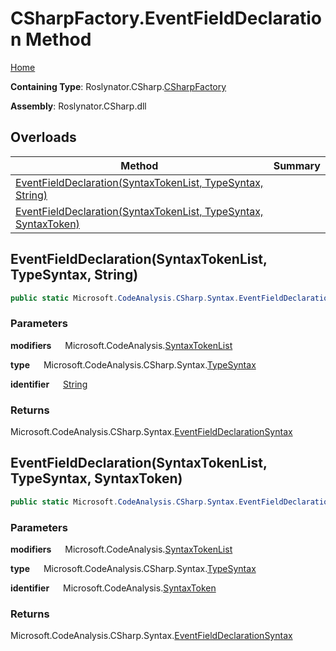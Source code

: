 # CSharpFactory\.EventFieldDeclaration Method

[Home](../../../../README.md)

**Containing Type**: Roslynator\.CSharp\.[CSharpFactory](../README.md)

**Assembly**: Roslynator\.CSharp\.dll

## Overloads

| Method | Summary |
| ------ | ------- |
| [EventFieldDeclaration(SyntaxTokenList, TypeSyntax, String)](#Roslynator_CSharp_CSharpFactory_EventFieldDeclaration_Microsoft_CodeAnalysis_SyntaxTokenList_Microsoft_CodeAnalysis_CSharp_Syntax_TypeSyntax_System_String_) | |
| [EventFieldDeclaration(SyntaxTokenList, TypeSyntax, SyntaxToken)](#Roslynator_CSharp_CSharpFactory_EventFieldDeclaration_Microsoft_CodeAnalysis_SyntaxTokenList_Microsoft_CodeAnalysis_CSharp_Syntax_TypeSyntax_Microsoft_CodeAnalysis_SyntaxToken_) | |

## EventFieldDeclaration\(SyntaxTokenList, TypeSyntax, String\) <a name="Roslynator_CSharp_CSharpFactory_EventFieldDeclaration_Microsoft_CodeAnalysis_SyntaxTokenList_Microsoft_CodeAnalysis_CSharp_Syntax_TypeSyntax_System_String_"></a>

```csharp
public static Microsoft.CodeAnalysis.CSharp.Syntax.EventFieldDeclarationSyntax EventFieldDeclaration(Microsoft.CodeAnalysis.SyntaxTokenList modifiers, Microsoft.CodeAnalysis.CSharp.Syntax.TypeSyntax type, string identifier)
```

### Parameters

**modifiers** &emsp; Microsoft\.CodeAnalysis\.[SyntaxTokenList](https://docs.microsoft.com/en-us/dotnet/api/microsoft.codeanalysis.syntaxtokenlist)

**type** &emsp; Microsoft\.CodeAnalysis\.CSharp\.Syntax\.[TypeSyntax](https://docs.microsoft.com/en-us/dotnet/api/microsoft.codeanalysis.csharp.syntax.typesyntax)

**identifier** &emsp; [String](https://docs.microsoft.com/en-us/dotnet/api/system.string)

### Returns

Microsoft\.CodeAnalysis\.CSharp\.Syntax\.[EventFieldDeclarationSyntax](https://docs.microsoft.com/en-us/dotnet/api/microsoft.codeanalysis.csharp.syntax.eventfielddeclarationsyntax)

## EventFieldDeclaration\(SyntaxTokenList, TypeSyntax, SyntaxToken\) <a name="Roslynator_CSharp_CSharpFactory_EventFieldDeclaration_Microsoft_CodeAnalysis_SyntaxTokenList_Microsoft_CodeAnalysis_CSharp_Syntax_TypeSyntax_Microsoft_CodeAnalysis_SyntaxToken_"></a>

```csharp
public static Microsoft.CodeAnalysis.CSharp.Syntax.EventFieldDeclarationSyntax EventFieldDeclaration(Microsoft.CodeAnalysis.SyntaxTokenList modifiers, Microsoft.CodeAnalysis.CSharp.Syntax.TypeSyntax type, Microsoft.CodeAnalysis.SyntaxToken identifier)
```

### Parameters

**modifiers** &emsp; Microsoft\.CodeAnalysis\.[SyntaxTokenList](https://docs.microsoft.com/en-us/dotnet/api/microsoft.codeanalysis.syntaxtokenlist)

**type** &emsp; Microsoft\.CodeAnalysis\.CSharp\.Syntax\.[TypeSyntax](https://docs.microsoft.com/en-us/dotnet/api/microsoft.codeanalysis.csharp.syntax.typesyntax)

**identifier** &emsp; Microsoft\.CodeAnalysis\.[SyntaxToken](https://docs.microsoft.com/en-us/dotnet/api/microsoft.codeanalysis.syntaxtoken)

### Returns

Microsoft\.CodeAnalysis\.CSharp\.Syntax\.[EventFieldDeclarationSyntax](https://docs.microsoft.com/en-us/dotnet/api/microsoft.codeanalysis.csharp.syntax.eventfielddeclarationsyntax)

